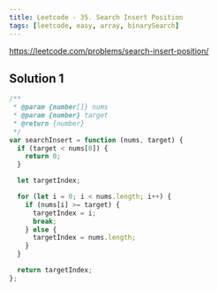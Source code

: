 ```yaml
---
title: Leetcode - 35. Search Insert Position
tags: [leetcode, easy, array, binarySearch]
---
```


https://leetcode.com/problems/search-insert-position/

## Solution 1

```js
/**
 * @param {number[]} nums
 * @param {number} target
 * @return {number}
 */
var searchInsert = function (nums, target) {
  if (target < nums[0]) {
    return 0;
  }

  let targetIndex;

  for (let i = 0; i < nums.length; i++) {
    if (nums[i] >= target) {
      targetIndex = i;
      break;
    } else {
      targetIndex = nums.length;
    }
  }

  return targetIndex;
};
```
